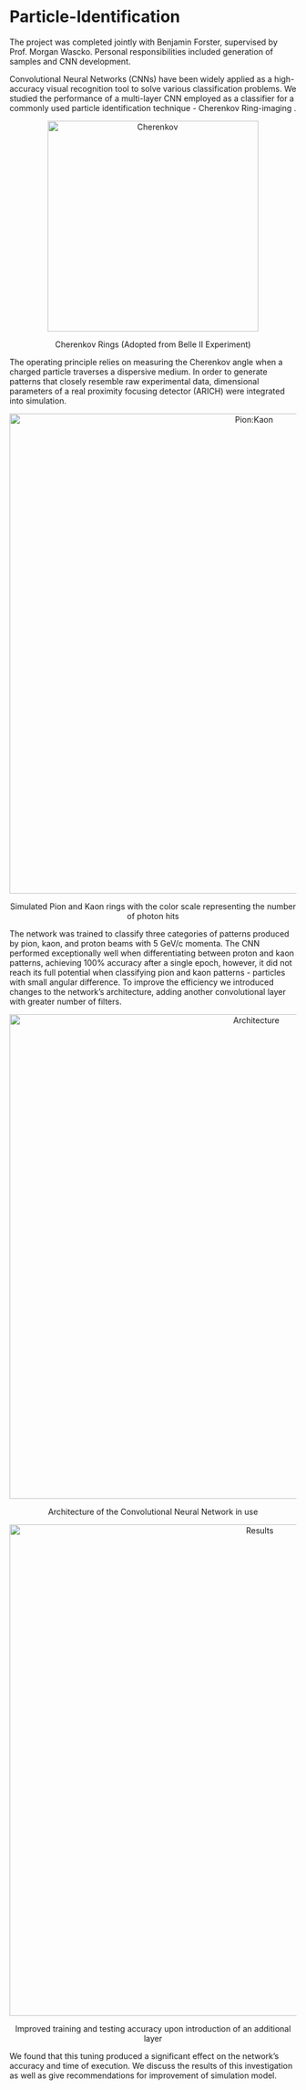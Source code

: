 # Particle-Identification

The project was completed jointly with Benjamin Forster, supervised by Prof. Morgan Wascko.
Personal responsibilities included generation of samples and CNN development. 
 

Convolutional Neural Networks (CNNs) have been widely applied as a high-accuracy visual recognition tool 
to solve various classification problems. We studied the performance of a multi-layer CNN employed as a classifier
for a commonly used particle identification technique - Cherenkov Ring-imaging . 

<p align="center">
<img width="370" alt="Cherenkov" src="https://user-images.githubusercontent.com/66305897/169488702-37bf46d8-bb05-463c-a8e9-a5383db1d0b7.png">
<p align="center">
Cherenkov Rings (Adopted from Belle II Experiment)

The operating principle relies on measuring the Cherenkov angle when a charged particle traverses a dispersive medium. In order to generate patterns
that closely resemble raw experimental data, dimensional parameters of a real proximity focusing detector (ARICH)
were integrated into simulation. 
  
<p align="center">
<img width="843" alt="Pion:Kaon" src="https://user-images.githubusercontent.com/66305897/169489600-5bf13b14-3cad-4205-8322-cc4303e3940e.png">
<p align="center">
Simulated Pion and Kaon rings with the color scale representing the number of photon hits

The network was trained to classify three categories of patterns produced by pion,
kaon, and proton beams with 5 GeV/c momenta. The CNN performed exceptionally well when differentiating
between proton and kaon patterns, achieving 100% accuracy after a single epoch, however, it did not reach its
full potential when classifying pion and kaon patterns - particles with small angular difference. To improve the
efficiency we introduced changes to the network’s architecture, adding another convolutional layer with greater
number of filters.
 
<p align="center">
<img width="851" alt="Architecture" src="https://user-images.githubusercontent.com/66305897/169490498-1fc5caf1-ea92-451d-b584-ab3cf19b59bf.png">
<p align="center">
Architecture of the Convolutional Neural Network in use
  
<p align="center">
<img width="863" alt="Results" src="https://user-images.githubusercontent.com/66305897/169490925-98a61967-a323-49aa-8c22-c1c802adc0b3.png">
<p align="center">
Improved training and testing accuracy upon introduction of an additional layer
  
We found that this tuning produced a significant effect on the network’s accuracy and time
of execution. We discuss the results of this investigation as well as give recommendations for improvement of
simulation model.
  
